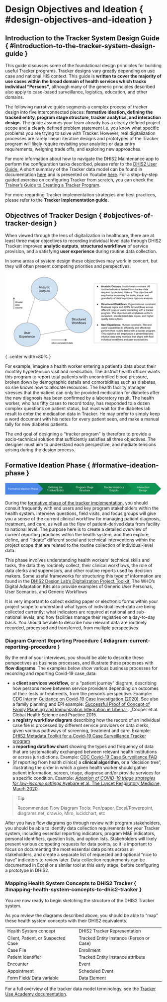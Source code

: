 # Design Objectives and Ideation { #design-objectives-and-ideation } 


## Introduction to the Tracker System Design Guide { #introduction-to-the-tracker-system-design-guide } 

This guide discusses some of the foundational design principles for building useful Tracker programs. Tracker designs vary greatly depending on use case and national HIS context. This guide is **written to cover the majority of use cases within the broad domain of health services which tracks individual “Persons”**, although many of the generic principles described also apply to case-based surveillance, logistics, education, and other domains. 

The following narrative guide segments a complex process of tracker design into five interconnected pieces: **formative ideation, defining the tracked entity, program stage structure, tracker analytics, and interaction design.** The guide assumes your team already has a clearly defined project scope and a clearly defined problem statement i.e. you know what specific problems you are trying to solve with Tracker.  However, real digitalization processes are rarely linear: iterative designs and prototypes of the Tracker program will likely require revisiting your analytics or data entry requirements, weighing trade offs, and exploring new approaches.

For more information about how to navigate the DHIS2 Maintenance app to perform the configuration tasks described, please refer to the [DHIS2 User Guide.](#configure_programs_in_maintenance_app) A short summary of the Tracker data model can be found in documentation [here](https://docs.dhis2.org/en/topics/training-docs/tracker-use-academy/tracker-data-model/tracker-data-model-session-summary.html) and is presented on Youtube [here](https://www.youtube.com/watch?v=bQFJ1TYB4Cc&list=PLo6Seh-066Rwew5Dh50otwA0__hCDYdwQ&index=3). For a step-by-step guided exercise on configuring Tracker from scratch, you can check the[ Trainer’s Guide to Creating a Tracker Program](https://docs.dhis2.org/en/topics/training-docs/tracker-config-course/traineraposs-guide-to-creating-a-tracker-program.html). 

For more regarding Tracker implementation strategies and best practices, please refer to the **Tracker Implementation guide.**


## Objectives of Tracker Design { #objectives-of-tracker-design } 

When viewed through the lens of digitalization in healthcare, there are at least three major objectives to recording individual level data through DHIS2 Tracker: improved **analytic outputs**, **structured workflows** of service provision, and a satisfying **user experience** during routine data collection.

In some areas of system design these objectives may work in concert, but they will often present competing priorities and perspectives.


![Design Objectives](resources/images/objectives_drawing.jpg "Balancing Tracker Objectives"){ .center width=80% }

For example, imagine a health worker entering a patient’s data about their monthly hypertension visit and medication. The district health officer wants this program to report total patients with uncontrolled blood pressure, broken down by demographic details and comorbidities such as diabetes, so she knows how to allocate resources. The health facility manager stresses that the patient can only be provided medication for diabetes after the new diagnosis has been confirmed by a laboratory result. The health worker, who has fifty cases to record today, has responded to a dozen complex questions on patient status, but must wait for the diabetes lab result to enter the medication data in Tracker. He may prefer to simply keep a word document with his notes for every patient seen, and make a manual tally for new diabetes patients.

The end goal of designing a “tracker program” is therefore to provide a socio-technical solution that sufficiently satisfies all three objectives. The designer must aim to understand each perspective, and mediate tensions arising during the design process.

 


## Formative Ideation Phase { #formative-ideation-phase } 


![](resources/images/image0.png "Step1")


During the [formative phase of the tracker implementation,](https://docs.dhis2.org/en/implement/tracker-implementation/build-your-tracker-programs.html#design-and-configuration-process) you should consult frequently with end users and key program stakeholders within the health system. Interview questions, field visits, and focus groups will give you a sense of the current clinical workflow for managing patient diagnosis, treatment, and care, as well as the flow of patient-derived data from facility to national level. The purpose here is to create a detailed overview of current reporting practices within the health system, and then explore, define, and “ideate” different social and technical interventions within the project scope that are related to the routine collection of individual-level data.

This phase involves understanding health workers’ technical skills and tasks, the data they routinely collect, their clinical workflows, the role of data clerks and supervisors, and other routine reports used by decision makers. Some useful frameworks for structuring this type of information are found in the [DHIS2 Design Lab’s Digitalization Project Toolkit.](https://www.mn.uio.no/hisp/english/dhis2-design-lab/digitalization-project-toolkit/) The WHO’s Digital Adaptation Kits also provide examples of Generic User Personas, User Scenarios, and Generic Workflows

It is very important to collect existing paper or electronic forms within your project scope to understand what types of individual level-data are being collected currently; what indicators are required at national and sub-national levels; and how facilities manage their registries on a day-to-day basis. You should be able to describe how relevant data are routinely recorded, processed and transferred, from multiple perspectives.


### Diagram Current Reporting Procedure { #diagram-current-reporting-procedure } 

By the end of your interviews, you should be able to describe these perspectives as business processes, and illustrate these processes with **flow diagrams**. The examples below show various business processes for recording and reporting Covid-19 case_data:



* a **client services workflow,** or a “patient journey” diagram, describing how persons move between service providers depending on outcomes of their tests or treatments, from the person’s perspective. Example: [CDC Interim Guidance on Covid-19 Case Investigation (2020)](https://www.researchgate.net/figure/Client-Flow-for-Integrated-EPI-Family-Planning-Services_fig2_273133507). See also a family planning and EPI example: [ Successful Proof of Concept of Family Planning and Immunization Integration in Liberia](https://www.researchgate.net/figure/Client-Flow-for-Integrated-EPI-Family-Planning-Services_fig2_273133507)_. _Cooper et al. Global Health Science and Practice 2015.
* a **registry workflow diagram** describing how the record of an individual case file is processed by different service providers or data clerks, given various pathways of screening, treatment and care. Example: [DHIS2 Metadata Toolkit for a Covid-19 Case Surveillance Tracker program](https://docs.dhis2.org/en/topics/metadata/covid-19-surveillance/covid-19-case-surveillance/design.html#workflow-covid-19-case-surveillance-tracker)
* a **reporting dataflow chart** showing the types and frequency of data that are systematically exchanged between relevant health institutions or across jurisdictions. Example: [CDC Covid-19 Case Surveillance FAQ ](https://www.cdc.gov/coronavirus/2019-ncov/images/case-surveillance.jpg?_=67746?noicon)
* [if reporting from health clinics] a **clinical algorithm**, or a “decision tree”, illustrating the order in which a given health worker should gather patient information, screen, triage, diagnose and/or provide services for a specific condition. Example: [ _Adoption of COVID-19 triage strategies for low-income settings_ Ayebare et al. The Lancet Respiratory Medicine, March 2020](https://www.thelancet.com/journals/lanres/article/PIIS2213-2600%2820%2930114-4/fulltext)

> **Tip**
>
> Recommended Flow Diagram Tools: Pen/paper, Excel/Powerpoint, diagrams.net, draw.io, Miro, lucidchart, etc

After you have flow diagrams go through review with program stakeholders, you should be able to identify data collection requirements for your Tracker system, including essential reporting indicators, program M&E indicators, personal identifiers, question lists, and option lists. Stakeholders will likely present various competing requests for data points, so it is important to focus on documenting the most essential data points across all stakeholders, and create a separate list of requested and optional “nice to have” indicators to review later. Data collection requirements can be documented in Excel or a similar tool at this early stage, before configuring a prototype in DHIS2.


### Mapping Health System Concepts to DHIS2 Tracker { #mapping-health-system-concepts-to-dhis2-tracker } 

You are now ready to begin sketching the structure of the DHIS2 Tracker system.

As you review the diagrams described above, you should be able to “map” these health system concepts with their DHIS2 equivalents.


|||
|--- |--- |
|Health System concept|DHIS2 Tracker Representation|
|Client, Patient, or Suspected Case|Tracked Entity Instance (Person or Case)|
|Case File|Enrollment|
|Patient Identifier|Tracked Entity Instance attribute|
|Encounter|Event|
|Appointment|Scheduled Event|
|Form Field/ Data variable|Data Element|


For a full overview of the tracker data model terminology, see the [Tracker Use Academy documentation](https://docs.dhis2.org/en/topics/training-docs/tracker-use-academy/tracker-data-model/tracker-data-model-session-summary.html). 




